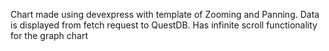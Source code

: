 Chart made using devexpress with template of Zooming and Panning. Data is displayed from fetch request to QuestDB. Has infinite scroll functionality for the graph chart